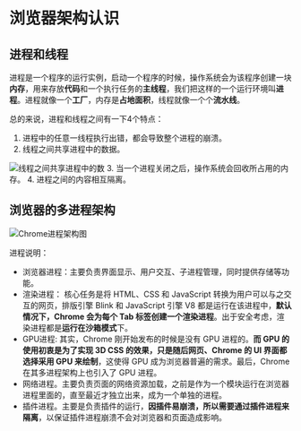 # 浏览器架构认识

## 进程和线程

进程是一个程序的运行实例，启动一个程序的时候，操作系统会为该程序创建一块**内存**，用来存放**代码**和一个执行任务的**主线程**，我们把这样的一个运行环境叫**进程**。进程就像一个**工厂**，内存是**占地面积**，线程就像一个个**流水线**。  

总的来说，进程和线程之间有一下4个特点：

1. 进程中的任意一线程执行出错，都会导致整个进程的崩溃。
2. 线程之间共享进程中的数据。
  
![线程之间共享进程中的数](https://blog-1253253332.cos.ap-guangzhou.myqcloud.com/images/process_share.webp)
3. 当一个进程关闭之后，操作系统会回收所占用的内存。
4. 进程之间的内容相互隔离。

## 浏览器的多进程架构

![Chrome进程架构图](https://blog-1253253332.cos.ap-guangzhou.myqcloud.com/images/mutil_process_browers.webp)

进程说明：

- 浏览器进程：主要负责界面显示、用户交互、子进程管理，同时提供存储等功能。  
- 渲染进程： 核心任务是将 HTML、CSS 和 JavaScript 转换为用户可以与之交互的网页，排版引擎 Blink 和 JavaScript 引擎 V8 都是运行在该进程中，**默认情况下，Chrome 会为每个 Tab 标签创建一个渲染进程**。出于安全考虑，渲染进程都是**运行在沙箱模式**下。
- GPU进程: 其实，Chrome 刚开始发布的时候是没有 GPU 进程的。**而 GPU 的使用初衷是为了实现 3D CSS 的效果，只是随后网页、Chrome 的 UI 界面都选择采用 GPU 来绘制**，这使得 GPU 成为浏览器普遍的需求。最后，Chrome 在其多进程架构上也引入了 GPU 进程。
- 网络进程。主要负责页面的网络资源加载，之前是作为一个模块运行在浏览器进程里面的，直至最近才独立出来，成为一个单独的进程。
- 插件进程。主要是负责插件的运行，**因插件易崩溃，所以需要通过插件进程来隔离**，以保证插件进程崩溃不会对浏览器和页面造成影响。
